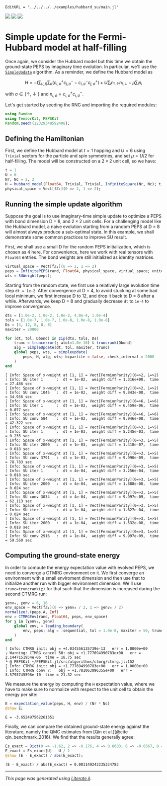 ```@meta
EditURL = "../../../../examples/hubbard_su/main.jl"
```

[![](https://mybinder.org/badge_logo.svg)](https://mybinder.org/v2/gh/QuantumKitHub/PEPSKit.jl/gh-pages?filepath=dev/examples/hubbard_su/main.ipynb)
[![](https://img.shields.io/badge/show-nbviewer-579ACA.svg)](https://nbviewer.jupyter.org/github/QuantumKitHub/PEPSKit.jl/blob/gh-pages/dev/examples/hubbard_su/main.ipynb)
[![](https://img.shields.io/badge/download-project-orange)](https://minhaskamal.github.io/DownGit/#/home?url=https://github.com/QuantumKitHub/PEPSKit.jl/examples/tree/gh-pages/dev/examples/hubbard_su)


# Simple update for the Fermi-Hubbard model at half-filling

Once again, we consider the Hubbard model but this time we obtain the ground-state PEPS by
imaginary time evolution. In particular, we'll use the [`SimpleUpdate`](@ref) algorithm.
As a reminder, we define the Hubbard model as

```math
H = -t \sum_{\langle i,j \rangle} \sum_{\sigma} \left( c_{i,\sigma}^+ c_{j,\sigma}^- -
c_{i,\sigma}^- c_{j,\sigma}^+ \right) + U \sum_i n_{i,\uparrow}n_{i,\downarrow} - \mu \sum_i n_i
```

with $\sigma \in \{\uparrow,\downarrow\}$ and $n_{i,\sigma} = c_{i,\sigma}^+ c_{i,\sigma}^-$.

Let's get started by seeding the RNG and importing the required modules:

````julia
using Random
using TensorKit, PEPSKit
Random.seed!(12329348592498);
````

## Defining the Hamiltonian

First, we define the Hubbard model at $t=1$ hopping and $U=6$ using `Trivial` sectors for
the particle and spin symmetries, and set $\mu = U/2$ for half-filling. The model will be
constructed on a $2 \times 2$ unit cell, so we have:

````julia
t = 1
U = 6
Nr, Nc = 2, 2
H = hubbard_model(Float64, Trivial, Trivial, InfiniteSquare(Nr, Nc); t, U, mu = U / 2);
physical_space = Vect[fℤ₂](0 => 2, 1 => 2);
````

## Running the simple update algorithm

Suppose the goal is to use imaginary-time simple update to optimize a PEPS
with bond dimension D = 8, and $2 \times 2$ unit cells.
For a challenging model like the Hubbard model, a naive evolution starting from a
random PEPS at D = 8 will almost always produce a sub-optimal state.
In this example, we shall demonstrate some common practices to improve SU result.

First, we shall use a small D for the random PEPS initialization, which is chosen as 4 here.
For convenience, here we work with real tensors with `Float64` entries.
The bond weights are still initialized as identity matrices.

````julia
virtual_space = Vect[fℤ₂](0 => 2, 1 => 2)
peps = InfinitePEPS(rand, Float64, physical_space, virtual_space; unitcell = (Nr, Nc));
wts = SUWeight(peps);
````

Starting from the random state, we first use a relatively large evolution time step
`dt = 1e-2`. After convergence at D = 4, to avoid stucking at some bad local minimum,
we first increase D to 12, and drop it back to D = 8 after a while.
Afterwards, we keep D = 8 and gradually decrease `dt` to `1e-4` to improve convergence.

````julia
dts = [1.0e-2, 1.0e-2, 1.0e-3, 4.0e-4, 1.0e-4]
tols = [1.0e-7, 1.0e-7, 1.0e-8, 1.0e-8, 1.0e-8]
Ds = [4, 12, 8, 8, 8]
maxiter = 20000

for (dt, tol, Dbond) in zip(dts, tols, Ds)
    trunc = truncerror(; atol=1.0e-10) & truncrank(Dbond)
    alg = SimpleUpdate(dt, tol, maxiter, trunc)
    global peps, wts, = simpleupdate(
        peps, H, alg, wts; bipartite = false, check_interval = 2000
    )
end
````

````
[ Info: Space of x-weight at [1, 1] = Vect[FermionParity](0=>2, 1=>2)
[ Info: SU iter 1      :  dt = 1e-02,  weight diff = 1.316e+00,  time = 27.486 sec
[ Info: Space of x-weight at [1, 1] = Vect[FermionParity](0=>2, 1=>2)
[ Info: SU conv 1045   :  dt = 1e-02,  weight diff = 9.843e-08,  time = 34.956 sec
[ Info: Space of x-weight at [1, 1] = Vect[FermionParity](0=>6, 1=>6)
[ Info: SU iter 1      :  dt = 1e-02,  weight diff = 6.459e-06,  time = 0.077 sec
[ Info: Space of x-weight at [1, 1] = Vect[FermionParity](0=>6, 1=>6)
[ Info: SU conv 584    :  dt = 1e-02,  weight diff = 9.946e-08,  time = 42.322 sec
[ Info: Space of x-weight at [1, 1] = Vect[FermionParity](0=>3, 1=>5)
[ Info: SU iter 1      :  dt = 1e-03,  weight diff = 5.245e-03,  time = 0.235 sec
[ Info: Space of x-weight at [1, 1] = Vect[FermionParity](0=>3, 1=>5)
[ Info: SU iter 2000   :  dt = 1e-03,  weight diff = 1.418e-07,  time = 0.018 sec
[ Info: Space of x-weight at [1, 1] = Vect[FermionParity](0=>3, 1=>5)
[ Info: SU conv 3791   :  dt = 1e-03,  weight diff = 9.990e-09,  time = 78.783 sec
[ Info: Space of x-weight at [1, 1] = Vect[FermionParity](0=>3, 1=>5)
[ Info: SU iter 1      :  dt = 4e-04,  weight diff = 3.256e-04,  time = 0.018 sec
[ Info: Space of x-weight at [1, 1] = Vect[FermionParity](0=>3, 1=>5)
[ Info: SU iter 2000   :  dt = 4e-04,  weight diff = 1.888e-08,  time = 0.024 sec
[ Info: Space of x-weight at [1, 1] = Vect[FermionParity](0=>3, 1=>5)
[ Info: SU conv 3034   :  dt = 4e-04,  weight diff = 9.997e-09,  time = 62.113 sec
[ Info: Space of x-weight at [1, 1] = Vect[FermionParity](0=>3, 1=>5)
[ Info: SU iter 1      :  dt = 1e-04,  weight diff = 1.627e-04,  time = 0.024 sec
[ Info: Space of x-weight at [1, 1] = Vect[FermionParity](0=>3, 1=>5)
[ Info: SU iter 2000   :  dt = 1e-04,  weight diff = 1.532e-08,  time = 0.018 sec
[ Info: Space of x-weight at [1, 1] = Vect[FermionParity](0=>3, 1=>5)
[ Info: SU conv 2916   :  dt = 1e-04,  weight diff = 9.997e-09,  time = 59.560 sec

````

## Computing the ground-state energy

In order to compute the energy expectation value with evolved PEPS, we need to converge a
CTMRG environment on it. We first converge an environment with a small enviroment dimension
and then use that to initialize another run with bigger environment dimension. We'll use
`trunc=truncrank(χ)` for that such that the dimension is increased during the second CTMRG
run:

````julia
χenv₀, χenv = 6, 16
env_space = Vect[fℤ₂](0 => χenv₀ / 2, 1 => χenv₀ / 2)
normalize!.(peps.A, Inf)
env = CTMRGEnv(rand, Float64, peps, env_space)
for χ in [χenv₀, χenv]
    global env, = leading_boundary(
        env, peps; alg = :sequential, tol = 1.0e-8, maxiter = 50, trunc = truncrank(χ)
    )
end
````

````
[ Info: CTMRG init:	obj = +4.034556135739e-13	err = 1.0000e+00
┌ Warning: CTMRG cancel 50:	obj = +1.777694990783e+00	err = 2.1447151954e-06	time = 18.75 sec
└ @ PEPSKit ~/PEPSKit.jl/src/algorithms/ctmrg/ctmrg.jl:152
[ Info: CTMRG init:	obj = +1.777694990783e+00	err = 1.0000e+00
[ Info: CTMRG conv 7:	obj = +1.781063096355e+00	err = 3.5793745596e-10	time = 21.32 sec

````

We measure the energy by computing the `H` expectation value, where we have to make sure to
normalize with respect to the unit cell to obtain the energy per site:

````julia
E = expectation_value(peps, H, env) / (Nr * Nc)
@show E;
````

````
E = -3.652497562261351

````

Finally, we can compare the obtained ground-state energy against the literature, namely the
QMC estimates from [Qin et al.](@cite qin_benchmark_2016). We find that the results generally
agree:

````julia
Es_exact = Dict(0 => -1.62, 2 => -0.176, 4 => 0.8603, 6 => -0.6567, 8 => -0.5243)
E_exact = Es_exact[U] - U / 2
@show (E - E_exact) / abs(E_exact);
````

````
(E - E_exact) / abs(E_exact) = 0.001149243235334783

````

---

*This page was generated using [Literate.jl](https://github.com/fredrikekre/Literate.jl).*

